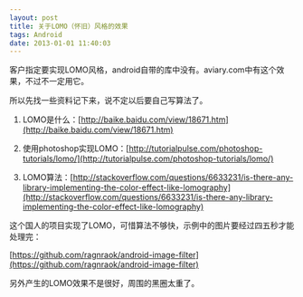 ```yaml
---
layout: post
title: 关于LOMO（怀旧）风格的效果
tags: Android
date: 2013-01-01 11:40:03
---
```


客户指定要实现LOMO风格，android自带的库中没有。aviary.com中有这个效果，不过不一定用它。

所以先找一些资料记下来，说不定以后要自己写算法了。

1.  LOMO是什么：[http://baike.baidu.com/view/18671.htm](http://baike.baidu.com/view/18671.htm)

2.  使用photoshop实现LOMO：[http://tutorialpulse.com/photoshop-tutorials/lomo/](http://tutorialpulse.com/photoshop-tutorials/lomo/)

3.  LOMO算法：[http://stackoverflow.com/questions/6633231/is-there-any-library-implementing-the-color-effect-like-lomography](http://stackoverflow.com/questions/6633231/is-there-any-library-implementing-the-color-effect-like-lomography)

这个国人的项目实现了LOMO，可惜算法不够快，示例中的图片要经过四五秒才能处理完：

[https://github.com/ragnraok/android-image-filter](https://github.com/ragnraok/android-image-filter)

另外产生的LOMO效果不是很好，周围的黑圈太重了。
